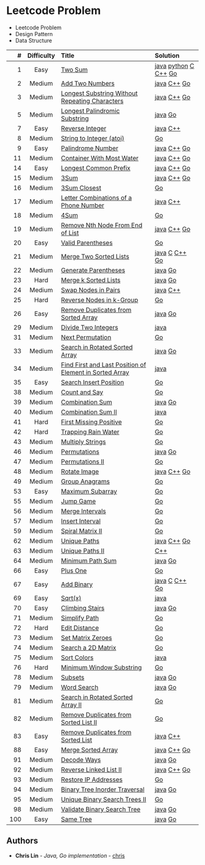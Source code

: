 # Leetcode Problem

* Leetcode Problem
* Design Pattern
* Data Structure

|    # | Difficulty | Title                                                                                                                                             | Solution                                                                                                                                                                                                                                                                                                                                                                                                                                                                    |
| ---: | :--------: | :------------------------------------------------------------------------------------------------------------------------------------------------ | :-------------------------------------------------------------------------------------------------------------------------------------------------------------------------------------------------------------------------------------------------------------------------------------------------------------------------------------------------------------------------------------------------------------------------------------------------------------------------- |
|    1 |    Easy    | [Two Sum](https://leetcode.com/problems/two-sum/)                                                                                                 | [java](https://github.com/dodoggyy/leetcode-practice/blob/master/src/com/easy/TwoSum_1.java)      [python](https://github.com/dodoggyy/leetcode-practice/blob/master/Py_src/)        [C](https://github.com/dodoggyy/leetcode-practice/blob/master/C_src/)      [C++](https://github.com/dodoggyy/leetcode-practice/blob/master/Cpp_src/easy/two_sum_1.cc)      [Go](https://github.com/dodoggyy/leetcode-practice/blob/master/Golang_src/easy/twoSum_1.go)                 |
|    2 |   Medium   | [Add Two Numbers](https://leetcode.com/problems/add-two-numbers/)                                                                                 | [java](https://github.com/dodoggyy/leetcode-practice/blob/master/src/com/medium/AddTwoNumbers_2.java)      [C++](https://github.com/dodoggyy/leetcode-practice/blob/master/Cpp_src/medium/add_two_numbers_2.cc)      [Go](https://github.com/dodoggyy/leetcode-practice/blob/master/Golang_src/medium/addTwoNumbers_2.go)                                                                                                                                                   |
|    3 |   Medium   | [Longest Substring Without Repeating Characters](https://leetcode.com/problems/longest-substring-without-repeating-characters/)                   | [java](https://github.com/dodoggyy/leetcode-practice/blob/master/src/com/medium/LongestSubstringWithoutRepeatingCharacters_3.java)      [C++](https://github.com/dodoggyy/leetcode-practice/blob/master/Cpp_src/medium/longest_substring_without_repeating_characters_3.cc)      [Go](https://github.com/dodoggyy/leetcode-practice/blob/master/Golang_src/medium/longestSubstringWithoutRepeatingCharacters_3.go)                                                          |
|    5 |   Medium   | [Longest Palindromic Substring](https://leetcode.com/problems/longest-palindromic-substring/)                                                     | [java](https://github.com/dodoggyy/leetcode-practice/blob/master/src/com/medium/LongestPalindromicSubstring_5.java)      [Go](https://github.com/dodoggyy/leetcode-practice/blob/master/Golang_src/medium/longestPalindromicSubstring_5.go)                                                                                                                                                                                                                                 |
|    7 |    Easy    | [Reverse Integer](https://leetcode.com/problems/reverse-integer/)                                                                                 | [java](https://github.com/dodoggyy/AlgorithmPractice/blob/master/src/com/practice/ReverseInteger.java)      [C++](https://github.com/dodoggyy/leetcode-practice/blob/master/Cpp_src/easy/reverse_integer_7.cc)                                                                                                                                                                                                                                                              |
|    8 |   Medium   | [String to Integer (atoi)](https://leetcode.com/problems/string-to-integer-atoi/)                                                                 | [Go](https://github.com/dodoggyy/leetcode-practice/blob/master/Golang_src/medium/stringToInteger_8.go)                                                                                                                                                                                                                                                                                                                                                                      |
|    9 |    Easy    | [Palindrome Number](https://leetcode.com/problems/palindrome-number/)                                                                             | [java](https://github.com/dodoggyy/leetcode-practice/blob/master/src/com/easy/PalindromeNumber_9.java)      [C++](https://github.com/dodoggyy/leetcode-practice/blob/master/Cpp_src/easy/palindrome_number_9.cc)      [Go](https://github.com/dodoggyy/leetcode-practice/blob/master/Golang_src/easy/palindromeNumber_9.go)                                                                                                                                                 |
|   11 |   Medium   | [Container With Most Water](https://leetcode.com/problems/container-with-most-water/)                                                             | [java](https://github.com/dodoggyy/leetcode-practice/blob/master/src/com/medium/ContainerWithMostWater_11.java)      [C++](https://github.com/dodoggyy/leetcode-practice/blob/master/Cpp_src/medium/container_with_most_water_11.cc)      [Go](https://github.com/dodoggyy/leetcode-practice/blob/master/Golang_src/medium/containerWithMostWater_11.go)                                                                                                                    |
|   14 |    Easy    | [Longest Common Prefix](https://leetcode.com/problems/two-sum/)                                                                                   | [java](https://github.com/dodoggyy/leetcode-practice/blob/master/src/com/easy/LongestCommonPrefix_14.java)      [C++](https://github.com/dodoggyy/leetcode-practice/blob/master/Cpp_src/easy/longest_common_prefix_14.cc)      [Go](https://github.com/dodoggyy/leetcode-practice/blob/master/Golang_src/easy/longestCommonPrefix_14.go)                                                                                                                                    |  |
|   15 |   Medium   | [3Sum ](https://leetcode.com/problems/3sum/)                                                                                                      | [java](https://github.com/dodoggyy/leetcode-practice/blob/master/src/com/medium/ThreeSum_15.java)      [C++](https://github.com/dodoggyy/leetcode-practice/blob/master/Cpp_src/medium/3_sum.cc)      [Go](https://github.com/dodoggyy/leetcode-practice/blob/master/Golang_src/medium/3Sum_15.go)                                                                                                                                                                           |
|   16 |   Medium   | [3Sum Closest](https://leetcode.com/problems/3sum-closest/)                                                                                       | [Go](https://github.com/dodoggyy/leetcode-practice/blob/master/Golang_src/medium/3SumClosest_16.go)                                                                                                                                                                                                                                                                                                                                                                         |
|   17 |   Medium   | [Letter Combinations of a Phone Number](https://leetcode.com/problems/letter-combinations-of-a-phone-number/)                                     | [java](https://github.com/dodoggyy/leetcode-practice/blob/master/src/com/medium/LetterCombinationsOfAPhoneNumber_17.java)      [C++](https://github.com/dodoggyy/leetcode-practice/blob/master/Cpp_src/medium/letter_combinations_of_a_phone_number_17.cc)                                                                                                                                                                                                                  |
|   18 |   Medium   | [4Sum ](https://leetcode.com/problems/4sum/)                                                                                                      | [Go](https://github.com/dodoggyy/leetcode-practice/blob/master/Golang_src/medium/4Sum_18.go)                                                                                                                                                                                                                                                                                                                                                                                |
|   19 |   Medium   | [Remove Nth Node From End of List](https://leetcode.com/problems/remove-nth-node-from-end-of-list/)                                               | [java](https://github.com/dodoggyy/leetcode-practice/blob/master/src/com/medium/RemoveNthNodeFromEndofList_19.java)      [C++](https://github.com/dodoggyy/leetcode-practice/blob/master/Cpp_src/medium/remove_nth_node_from_end_of_list_19.cc)      [Go](https://github.com/dodoggyy/leetcode-practice/blob/master/Golang_src/medium/removeNthNodeFromEndOfList_19.go)                                                                                                     |
|   20 |    Easy    | [Valid Parentheses](https://leetcode.com/problems/valid-parentheses/)                                                                             | [Go](https://github.com/dodoggyy/leetcode-practice/blob/master/Golang_src/easy/validParentheses_20.go)                                                                                                                                                                                                                                                                                                                                                                      |
|   21 |   Medium   | [Merge Two Sorted Lists](https://leetcode.com/problems/merge-two-sorted-lists/)                                                                   | [java](https://github.com/dodoggyy/leetcode-practice/blob/master/src/com/easy/MergeTwoSortedLists_21.java)      [C](https://github.com/dodoggyy/leetcode-practice/blob/master/C_src/Easy/21_Merge_Two_Sorted_Lists/MergeTwoSortedLists_21.c)      [C++](https://github.com/dodoggyy/leetcode-practice/blob/master/Cpp_src/easy/merge_two_sorted_lists_21.cc)      [Go](https://github.com/dodoggyy/leetcode-practice/blob/master/Golang_src/easy/mergeTwoSortedLists_21.go) |
|   22 |   Medium   | [Generate Parentheses](https://leetcode.com/problems/generate-parentheses/)                                                                       | [java](https://github.com/dodoggyy/leetcode-practice/blob/master/src/com/medium/GenerateParentheses_22.java)      [Go](https://github.com/dodoggyy/leetcode-practice/blob/master/Golang_src/medium/generateParentheses_22.go)                                                                                                                                                                                                                                               |
|   23 |    Hard    | [Merge k Sorted Lists](https://leetcode.com/problems/merge-k-sorted-lists/)                                                                       | [java](https://github.com/dodoggyy/leetcode-practice/blob/master/src/com/hard/MergeKSortedLists_23.java)      [Go](https://github.com/dodoggyy/leetcode-practice/blob/master/Golang_src/hard/mergeKSortedLists_23.go)                                                                                                                                                                                                                                                       |
|   24 |   Medium   | [Swap Nodes in Pairs](https://leetcode.com/problems/swap-nodes-in-pairs/)                                                                         | [java](https://github.com/dodoggyy/leetcode-practice/blob/master/src/com/medium/SwapNodesinPairs_24.java)      [C++](https://github.com/dodoggyy/leetcode-practice/blob/master/Cpp_src/medium/swap_nodes_in_pairs_24.cc)                                                                                                                                                                                                                                                    |
|   25 |    Hard    | [Reverse Nodes in k-Group](https://leetcode.com/problems/reverse-nodes-in-k-group/)                                                               | [Go](https://github.com/dodoggyy/leetcode-practice/blob/master/Golang_src/hard/reverseNodesInKGroup_25.go)                                                                                                                                                                                                                                                                                                                                                                  |
|   26 |    Easy    | [Remove Duplicates from Sorted Array](https://leetcode.com/problems/remove-duplicates-from-sorted-array/)                                         | [java](https://github.com/dodoggyy/leetcode-practice/blob/master/src/com/easy/RemoveDuplicatesFromSortedArray_26.java)      [Go](https://github.com/dodoggyy/leetcode-practice/blob/master/Golang_src/easy/removeDuplicatesFromSortedArray_26.go)                                                                                                                                                                                                                           |
|   29 |   Medium   | [Divide Two Integers](https://leetcode.com/problems/divide-two-integers/)                                                                         | [java](https://github.com/dodoggyy/leetcode-practice/blob/master/src/com/medium/DivideTwoIntegers_29.java)                                                                                                                                                                                                                                                                                                                                                                  |
|   31 |   Medium   | [Next Permutation](https://leetcode.com/problems/next-permutation/)                                                                               | [Go](https://github.com/dodoggyy/leetcode-practice/blob/master/Golang_src/medium/nextPermutation_31.go)                                                                                                                                                                                                                                                                                                                                                                     |
|   33 |   Medium   | [Search in Rotated Sorted Array](https://leetcode.com/problems/search-in-rotated-sorted-array/)                                                   | [java](https://github.com/dodoggyy/leetcode-practice/blob/master/src/com/medium/SearchInRotatedSortedArray_33.java)      [Go](https://github.com/dodoggyy/leetcode-practice/blob/master/Golang_src/medium/searchInRotatedSortedArray_33.go)                                                                                                                                                                                                                                 |
|   34 |   Medium   | [Find First and Last Position of Element in Sorted Array](https://leetcode.com/problems/find-first-and-last-position-of-element-in-sorted-array/) | [java](https://github.com/dodoggyy/leetcode-practice/blob/master/src/com/medium/FindFirstAndLastPositionOfElementInSortedArray_34.java)                                                                                                                                                                                                                                                                                                                                     |
|   35 |    Easy    | [Search Insert Position](https://leetcode.com/problems/search-insert-position/)                                                                   | [Go](https://github.com/dodoggyy/leetcode-practice/blob/master/Golang_src/easy/addBsearchInsertPosition_35.go)                                                                                                                                                                                                                                                                                                                                                              |
|   38 |   Medium   | [Count and Say](https://leetcode.com/problems/count-and-say/)                                                                                     | [Go](https://github.com/dodoggyy/leetcode-practice/blob/master/Golang_src/medium/combinationSum_39.go)                                                                                                                                                                                                                                                                                                                                                                      |
|   39 |   Medium   | [Combination Sum](https://leetcode.com/problems/combination-sum/)                                                                                 | [java](https://github.com/dodoggyy/leetcode-practice/blob/master/src/com/medium/CombinationSum_39.java)      [Go](https://github.com/dodoggyy/leetcode-practice/blob/master/Golang_src/medium/combinationSum_39.go)                                                                                                                                                                                                                                                         |  |
|   40 |   Medium   | [Combination Sum II](https://leetcode.com/problems/combination-sum-ii/)                                                                           | [java](https://github.com/dodoggyy/leetcode-practice/blob/master/src/com/medium/CombinationSumII_40.java)                                                                                                                                                                                                                                                                                                                                                                   |
|   41 |    Hard    | [First Missing Positive](https://leetcode.com/problems/first-missing-positive/)                                                                   | [Go](https://github.com/dodoggyy/leetcode-practice/blob/master/Golang_src/hard/firstMissingPositive_41.go)                                                                                                                                                                                                                                                                                                                                                                  |
|   42 |    Hard    | [Trapping Rain Water](https://leetcode.com/problems/trapping-rain-water/)                                                                         | [Go](https://github.com/dodoggyy/leetcode-practice/blob/master/Golang_src/hard/trappingRainWater_42.go)                                                                                                                                                                                                                                                                                                                                                                     |
|   43 |   Medium   | [Multiply Strings](https://leetcode.com/problems/multiply-strings/)                                                                               | [Go](https://github.com/dodoggyy/leetcode-practice/blob/master/Golang_src/medium/multiplyStrings_43.go)                                                                                                                                                                                                                                                                                                                                                                     |
|   46 |   Medium   | [Permutations ](https://leetcode.com/problems/permutations/)                                                                                      | [java](https://github.com/dodoggyy/leetcode-practice/blob/master/src/com/medium/Permutations_46.java)      [Go](https://github.com/dodoggyy/leetcode-practice/blob/master/Golang_src/medium/permutation_46.go)                                                                                                                                                                                                                                                              |
|   47 |   Medium   | [Permutations II](https://leetcode.com/problems/permutations-ii/)                                                                                 | [Go](https://github.com/dodoggyy/leetcode-practice/blob/master/Golang_src/medium/permutationsII_47.go)                                                                                                                                                                                                                                                                                                                                                                      |
|   48 |   Medium   | [Rotate Image](https://leetcode.com/problems/rotate-image//)                                                                                      | [java](https://github.com/dodoggyy/leetcode-practice/blob/master/src/com/medium/RotateImage_48.java)      [C++](https://github.com/dodoggyy/leetcode-practice/blob/master/Cpp_src/medium/rotate_image_48.cc)      [Go](https://github.com/dodoggyy/leetcode-practice/blob/master/Golang_src/medium/rotateImage_48.go)                                                                                                                                                       |
|   49 |   Medium   | [Group Anagrams](https://leetcode.com/problems/group-anagrams/)                                                                                   | [Go](https://github.com/dodoggyy/leetcode-practice/blob/master/Golang_src/medium/groupAnagrams_49.go)                                                                                                                                                                                                                                                                                                                                                                       |
|   53 |    Easy    | [Maximum Subarray](https://leetcode.com/problems/maximum-subarray/)                                                                               | [Go](https://github.com/dodoggyy/leetcode-practice/blob/master/Golang_src/easy/maximumSubarray_53.go)                                                                                                                                                                                                                                                                                                                                                                       |
|   55 |   Medium   | [Jump Game](https://leetcode.com/problems/jump-game/)                                                                                             | [Go](https://github.com/dodoggyy/leetcode-practice/blob/master/Golang_src/medium/mergeIntervals_56.go)                                                                                                                                                                                                                                                                                                                                                                      |
|   56 |   Medium   | [Merge Intervals](https://leetcode.com/problems/merge-intervals/)                                                                                 | [Go](https://github.com/dodoggyy/leetcode-practice/blob/master/Golang_src/medium/mergeIntervals_56.go)                                                                                                                                                                                                                                                                                                                                                                      |
|   57 |   Medium   | [Insert Interval](https://leetcode.com/problems/insert-interval/)                                                                                 | [Go](https://github.com/dodoggyy/leetcode-practice/blob/master/Golang_src/medium/insertInterval_57.go)                                                                                                                                                                                                                                                                                                                                                                      |
|   59 |   Medium   | [Spiral Matrix II](https://leetcode.com/problems/spiral-matrix-ii/)                                                                               | [Go](https://github.com/dodoggyy/leetcode-practice/blob/master/Golang_src/medium/spiralMatrixII_59.go)                                                                                                                                                                                                                                                                                                                                                                      |
|   62 |   Medium   | [Unique Paths](https://leetcode.com/problems/unique-paths/)                                                                                       | [java](https://github.com/dodoggyy/leetcode-practice/blob/master/src/com/medium/UniquePaths_62.java)      [C++](https://github.com/dodoggyy/leetcode-practice/blob/master/Cpp_src/medium/unique_paths_62.cc)      [Go](https://github.com/dodoggyy/leetcode-practice/blob/master/Golang_src/medium/uniquePaths_62.go)                                                                                                                                                       |
|   63 |   Medium   | [Unique Paths II](https://leetcode.com/problems/unique-paths-ii/)                                                                                 | [C++](https://github.com/dodoggyy/leetcode-practice/blob/master/Cpp_src/medium/unique_paths_II_63.cc)                                                                                                                                                                                                                                                                                                                                                                       |
|   64 |   Medium   | [Minimum Path Sum](https://leetcode.com/problems/minimum-path-sum/)                                                                               | [java](https://github.com/dodoggyy/leetcode-practice/blob/master/src/com/medium/MinimumPathSum_64.java)      [Go](https://github.com/dodoggyy/leetcode-practice/blob/master/Golang_src/medium/minimumPathSum_64.go)                                                                                                                                                                                                                                                         |
|   66 |    Easy    | [Plus One](https://leetcode.com/problems/plus-one/)                                                                                               | [Go](https://github.com/dodoggyy/leetcode-practice/blob/master/Golang_src/easy/plusOne_66.go)                                                                                                                                                                                                                                                                                                                                                                               |
|   67 |    Easy    | [Add Binary](https://leetcode.com/problems/add-binary/)                                                                                           | [java](https://github.com/dodoggyy/leetcode-practice/blob/master/src/com/easy/AddBinary_67.java)      [C](https://github.com/dodoggyy/leetcode-practice/blob/master/C_src/Easy/67_Add_Binary/AddBinary_67.c)      [C++](https://github.com/dodoggyy/leetcode-practice/blob/master/Cpp_src/easy/add_binary_67.cc)      [Go](https://github.com/dodoggyy/leetcode-practice/blob/master/Golang_src/easy/addBinary_67.go)                                                       |
|   69 |    Easy    | [Sqrt(x)](https://leetcode.com/problems/sqrtx/)                                                                                                   | [java](https://github.com/dodoggyy/leetcode-practice/blob/master/src/com/easy/Sqrtx_69.java)                                                                                                                                                                                                                                                                                                                                                                                |
|   70 |    Easy    | [Climbing Stairs](https://leetcode.com/problems/climbing-stairs/)                                                                                 | [java](https://github.com/dodoggyy/leetcode-practice/blob/master/src/com/easy/ClimbingStairs_70.java)      [Go](https://github.com/dodoggyy/leetcode-practice/blob/master/Golang_src/easy/climbingStairs_70.go)                                                                                                                                                                                                                                                             |
|   71 |   Medium   | [Simplify Path](https://leetcode.com/problems/simplify-path/)                                                                                     | [Go](https://github.com/dodoggyy/leetcode-practice/blob/master/Golang_src/medium/simplifyPath_71.go)                                                                                                                                                                                                                                                                                                                                                                        |
|   72 |    Hard    | [Edit Distance](https://leetcode.com/problems/edit-distance/)                                                                                     | [Go](https://github.com/dodoggyy/leetcode-practice/blob/master/Golang_src/hard/editDistance_72.go)                                                                                                                                                                                                                                                                                                                                                                          |
|   73 |   Medium   | [Set Matrix Zeroes](https://leetcode.com/problems/set-matrix-zeroes/)                                                                             | [Go](https://github.com/dodoggyy/leetcode-practice/blob/master/Golang_src/medium/setMatrixZeroes_73.go)                                                                                                                                                                                                                                                                                                                                                                     |
|   74 |   Medium   | [Search a 2D Matrix](https://leetcode.com/problems/search-a-2d-matrix/)                                                                           | [Go](https://github.com/dodoggyy/leetcode-practice/blob/master/Golang_src/medium/searchA2DMatrix_74.go)                                                                                                                                                                                                                                                                                                                                                                     |
|   75 |   Medium   | [Sort Colors](https://leetcode.com/problems/sort-colors/)                                                                                         | [java](https://github.com/dodoggyy/leetcode-practice/blob/master/src/com/medium/SortColors_75.java)                                                                                                                                                                                                                                                                                                                                                                         |
|   76 |    Hard    | [Minimum Window Substring](https://leetcode.com/problems/minimum-window-substring/)                                                               | [Go](https://github.com/dodoggyy/leetcode-practice/blob/master/Golang_src/hard/minimumWindowSubstring_76.go)                                                                                                                                                                                                                                                                                                                                                                |
|   78 |   Medium   | [Subsets ](https://leetcode.com/problems/subsets/)                                                                                                | [java](https://github.com/dodoggyy/leetcode-practice/blob/master/src/com/medium/Subsets_78.java)      [Go](https://github.com/dodoggyy/leetcode-practice/blob/master/Golang_src/medium/subsets_78.go)                                                                                                                                                                                                                                                                       |
|   79 |   Medium   | [Word Search](https://leetcode.com/problems/word-search/)                                                                                         | [java](https://github.com/dodoggyy/leetcode-practice/blob/master/src/com/medium/WordSearch_79.java)      [Go](https://github.com/dodoggyy/leetcode-practice/blob/master/Golang_src/medium/wordSearch_79.go)                                                                                                                                                                                                                                                                 |
|   81 |   Medium   | [Search in Rotated Sorted Array II](https://leetcode.com/problems/search-in-rotated-sorted-array-ii/)                                             | [Go](https://github.com/dodoggyy/leetcode-practice/blob/master/Golang_src/medium/searchInRotatedSortedArrayII_81.go)                                                                                                                                                                                                                                                                                                                                                        |
|   82 |   Medium   | [Remove Duplicates from Sorted List II](https://leetcode.com/problems/remove-duplicates-from-sorted-list-ii/)                                     | [Go](https://github.com/dodoggyy/leetcode-practice/blob/master/Golang_src/medium/removeDuplicatesFromSortedListII_82.go)                                                                                                                                                                                                                                                                                                                                                    |
|   83 |    Easy    | [Remove Duplicates from Sorted List](https://leetcode.com/problems/remove-duplicates-from-sorted-list/)                                           | [java](https://github.com/dodoggyy/leetcode-practice/blob/master/src/com/easy/RemoveDuplicatesfromSortedList_83.java)      [C++](https://github.com/dodoggyy/leetcode-practice/blob/master/Cpp_src/easy/remove_duplicates_from_sorted_list_83.cc)                                                                                                                                                                                                                           |
|   88 |    Easy    | [Merge Sorted Array](https://leetcode.com/problems/merge-sorted-array/)                                                                           | [java](https://github.com/dodoggyy/leetcode-practice/blob/master/src/com/easy/MergeSortedArray_88.java)      [C++](https://github.com/dodoggyy/leetcode-practice/blob/master/Cpp_src/easy/merge_sorted_array_88.cc)     [Go](https://github.com/dodoggyy/leetcode-practice/blob/master/Golang_src/easy/mergeSortedArray_88.go)                                                                                                                                              |
|   91 |   Medium   | [Decode Ways](https://leetcode.com/problems/decode-ways/)                                                                                         | [java](https://github.com/dodoggyy/leetcode-practice/blob/master/src/com/medium/DecodeWays_91.java)     [Go](https://github.com/dodoggyy/leetcode-practice/blob/master/Golang_src/medium/decodeWays_91.go)                                                                                                                                                                                                                                                                  |
|   92 |   Medium   | [Reverse Linked List II](https://leetcode.com/problems/reverse-linked-list-ii/)                                                                   | [java](https://github.com/dodoggyy/leetcode-practice/blob/master/src/com/medium/ReverseLinkedListII_92.java)      [C++](https://github.com/dodoggyy/leetcode-practice/blob/master/Cpp_src/medium/reverse_linked_list_II_92.cc)     [Go](https://github.com/dodoggyy/leetcode-practice/blob/master/Golang_src/medium/reverseLinkedListII_92.go)                                                                                                                              |
|   93 |   Medium   | [Restore IP Addresses](https://leetcode.com/problems/restore-ip-addresses/)                                                                       | [Go](https://github.com/dodoggyy/leetcode-practice/blob/master/Golang_src/medium/restoreIPAddresses_93.go)                                                                                                                                                                                                                                                                                                                                                                  |
|   94 |   Medium   | [Binary Tree Inorder Traversal](https://leetcode.com/problems/binary-tree-inorder-traversal/)                                                     | [java](https://github.com/dodoggyy/leetcode-practice/blob/master/src/com/medium/BinaryTreeInorderTraversal_94.java)      [Go](https://github.com/dodoggyy/leetcode-practice/blob/master/Golang_src/medium/binaryTreeInorderTraversal_94.go)                                                                                                                                                                                                                                 |
|   95 |   Medium   | [Unique Binary Search Trees II](https://leetcode.com/problems/unique-binary-search-trees-ii/description/)                                         | [Go](https://github.com/dodoggyy/leetcode-practice/blob/master/Golang_src/medium/uniqueBinarySearchTreesII_95.go)                                                                                                                                                                                                                                                                                                                                                           |
|   98 |   Medium   | [Validate Binary Search Tree](https://leetcode.com/problems/validate-binary-search-tree/)                                                         | [java](https://github.com/dodoggyy/leetcode-practice/blob/master/src/com/medium/ValidateBinarySearchTree_98.java)     [Go](https://github.com/dodoggyy/leetcode-practice/blob/master/Golang_src/medium/validateBinarySearchTree_98.go)                                                                                                                                                                                                                                      |
|  100 |    Easy    | [Same Tree](https://leetcode.com/problems/same-tree/)                                                                                             | [java](https://github.com/dodoggyy/leetcode-practice/blob/master/src/com/easy/SameTree_100.java)      [Go](https://github.com/dodoggyy/leetcode-practice/blob/master/Golang_src/easy/sameTree_100.go)                                                                                                                                                                                                                                                                       |


## Authors

* **Chris Lin** - *Java, Go implementation* - [chris](https://www.linkedin.com/in/quanliang-lin-5009ba139/)
